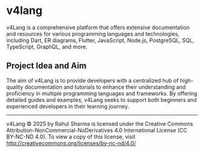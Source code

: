 # v4lang

v4Lang is a comprehensive platform that offers extensive documentation and resources for various programming languages and technologies, including Dart, ER diagrams, Flutter, JavaScript, Node.js, PostgreSQL, SQL, TypeScript, GraphQL, and more.

## Project Idea and Aim

The aim of v4Lang is to provide developers with a centralized hub of high-quality documentation and tutorials to enhance their understanding and proficiency in multiple programming languages and frameworks. By offering detailed guides and examples, v4Lang seeks to support both beginners and experienced developers in their learning journey.

---

v4Lang © 2025 by Rahul Sharma is licensed under the Creative Commons Attribution-NonCommercial-NoDerivatives 4.0 International License (CC BY-NC-ND 4.0). To view a copy of this license, visit http://creativecommons.org/licenses/by-nc-nd/4.0/
